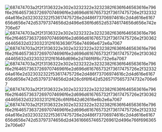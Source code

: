 ![687474703a2f2f3136322e302e3232322e3232382f636f646563616e796f6e2f6465736372697074696f6e2d696d616765732f73617475726e2f32332d4a616e2d323032322f53617475726e2d486f73706974616c2d4d616e6167656d656e742d53797374656d2d496e636f6d652d53746174656d656e742e706e67](https://github.com/Believerockss/Saturn-Hospital-Management-System-PHP/assets/64014691/6d315022-5e6c-4f0e-95cb-434025b97e19)
![687474703a2f2f3136322e302e3232322e3232382f636f646563616e796f6e2f6465736372697074696f6e2d696d616765732f73617475726e2f30362d4465632d323032312f6163636f756e74696e672e6a7067](https://github.com/Believerockss/Saturn-Hospital-Management-System-PHP/assets/64014691/e1156c9d-820a-451b-865a-73a3f82ac333)
![687474703a2f2f3136322e302e3232322e3232382f636f646563616e796f6e2f6465736372697074696f6e2d696d616765732f73617475726e2f30362d4465632d323032312f61646d696e2d746f6f6c732e6a7067](https://github.com/Believerockss/Saturn-Hospital-Management-System-PHP/assets/64014691/2d5b7257-d5c9-46e2-b8c4-8dc5da24b292)
![687474703a2f2f3136322e302e3232322e3232382f636f646563616e796f6e2f6465736372697074696f6e2d696d616765732f73617475726e2f32332d4a616e2d323032322f53617475726e2d486f73706974616c2d4d616e6167656d656e742d53797374656d2d426c6f6f642d52657175657374732e706e67](https://github.com/Believerockss/Saturn-Hospital-Management-System-PHP/assets/64014691/4c787e32-357f-40f8-9911-2d852166bf19)
![687474703a2f2f3136322e302e3232322e3232382f636f646563616e796f6e2f6465736372697074696f6e2d696d616765732f73617475726e2f30362d4465632d323032312f626c6f6f642d62616e6b2e6a7067](https://github.com/Believerockss/Saturn-Hospital-Management-System-PHP/assets/64014691/c77568ff-2367-4fa4-a136-785575863ebf)
![687474703a2f2f3136322e302e3232322e3232382f636f646563616e796f6e2f6465736372697074696f6e2d696d616765732f73617475726e2f32332d4a616e2d323032322f53617475726e2d486f73706974616c2d4d616e6167656d656e742d53797374656d2d4361666574657269612d496e766f6963652e706e67](https://github.com/Believerockss/Saturn-Hospital-Management-System-PHP/assets/64014691/d83b6615-9bf9-4475-a1ec-07130e9081c0)
